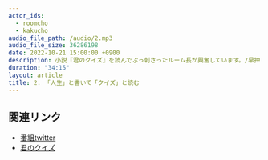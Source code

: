 ```yaml
---
actor_ids:
  - roomcho
  - kakucho
audio_file_path: /audio/2.mp3
audio_file_size: 36286198
date: 2022-10-21 15:00:00 +0900
description: 小説『君のクイズ』を読んでぶっ刺さったルーム長が興奮しています。/早押しクイズのひみつ/当意即妙カタルシス/クイズ大会出てみました
duration: "34:15"
layout: article
title: 2. 「人生」と書いて「クイズ」と読む
---
```


## 関連リンク

- [番組twitter](https://twitter.com/migikarachi)
- [君のクイズ](https://www.amazon.co.jp/%E5%90%9B%E3%81%AE%E3%82%AF%E3%82%A4%E3%82%BA-%E5%B0%8F%E5%B7%9D-%E5%93%B2/dp/4022518375/ref=sr_1_1?__mk_ja_JP=%E3%82%AB%E3%82%BF%E3%82%AB%E3%83%8A&crid=1D4BU31NM9VY1&keywords=%E5%90%9B%E3%81%A8%E3%82%AF%E3%82%A4%E3%82%BA&qid=1666332033&qu=eyJxc2MiOiIwLjAwIiwicXNhIjoiMC4wMCIsInFzcCI6IjAuMDAifQ%3D%3D&sprefix=%E5%90%9B%E3%81%A8%E3%82%AF%E3%82%A4%E3%82%BA%2Caps%2C280&sr=8-1)
